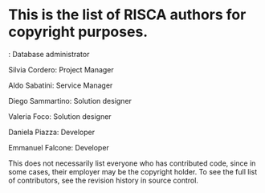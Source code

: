 # This is the list of RISCA authors for copyright purposes.
: Database administrator

Silvia Cordero: Project Manager

Aldo Sabatini: Service Manager

Diego Sammartino: Solution designer 

Valeria Foco: Solution designer 

Daniela Piazza: Developer

Emmanuel Falcone: Developer



This does not necessarily list everyone who has contributed code, since in
some cases, their employer may be the copyright holder.  To see the full list 
of contributors, see the revision history in source control.